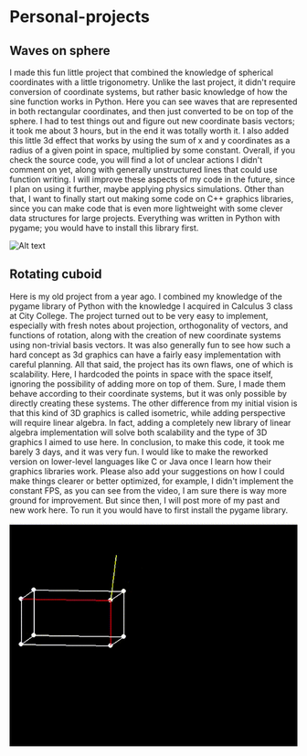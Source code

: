 # Personal-projects

## Waves on sphere

I made this fun little project that combined the knowledge of spherical coordinates with a little trigonometry. Unlike the last project, it didn't require conversion of coordinate systems, but rather basic knowledge of how the sine function works in Python. Here you can see waves that are represented in both rectangular coordinates, and then just converted to be on top of the sphere. I had to test things out and figure out new coordinate basis vectors; it took me about 3 hours, but in the end it was totally worth it. I also added this little 3d effect that works by using the sum of x and y coordinates as a radius of a given point in space, multiplied by some constant. Overall, if you check the source code, you will find a lot of unclear actions I didn't comment on yet, along with generally unstructured lines that could use function writing. I will improve these aspects of my code in the future, since I plan on using it further, maybe applying physics simulations. Other than that, I want to finally start out making some code on C++ graphics libraries, since you can make code that is even more lightweight with some clever data structures for large projects. Everything was written in Python with pygame; you would have to install this library first. 

![Alt text](clideo_editor_9166394aa45f400682d7bab064105e99.gif)


## Rotating cuboid

Here is my old project from a year ago. I combined my knowledge of the pygame library of Python with the knowledge I acquired in Calculus 3 class at City College. The project turned out to be very easy to implement, especially with fresh notes about projection, orthogonality of vectors, and functions of rotation, along with the creation of new coordinate systems using non-trivial basis vectors. It was also generally fun to see how such a hard concept as 3d graphics can have a fairly easy implementation with careful planning. All that said, the project has its own flaws, one of which is scalability. Here, I hardcoded the points in space with the space itself, ignoring the possibility of adding more on top of them. Sure, I made them behave according to their coordinate systems, but it was only possible by directly creating these systems. The other difference from my initial vision is that this kind of 3D graphics is called isometric, while adding perspective will require linear algebra. In fact, adding a completely new library of linear algebra implementation will solve both scalability and the type of 3D graphics I aimed to use here. In conclusion, to make this code, it took me barely 3 days, and it was very fun. I would like to make the reworked version on lower-level languages like C or Java once I learn how their graphics libraries work. Please also add your suggestions on how I could make things clearer or better optimized, for example, I didn't implement the constant FPS, as you can see from the video, I am sure there is way more ground for improvement. But since then, I will post more of my past and new work here. To run it you would have to first install the pygame library.


![Alt text](rotating_cuboid.gif)


